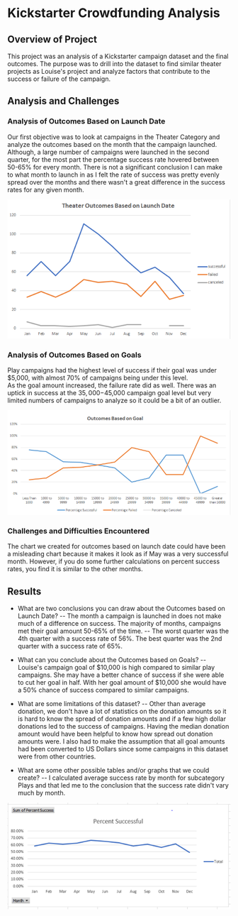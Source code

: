 # Kickstarter Crowdfunding Analysis

## Overview of Project
This project was an analysis of a Kickstarter campaign dataset and the final outcomes.  The purpose was to drill into the dataset to find similar theater projects as Louise's project
and analyze factors that contribute to the success or failure of the campaign.

## Analysis and Challenges

### Analysis of Outcomes Based on Launch Date
Our first objective was to look at campaigns in the Theater Category and analyze the outcomes based on the month that the campaign launched.  Although, a large number of campaigns were 
launched in the second quarter, for the most part the percentage success rate hovered between 50-65% for every month.  There is not a significant conclusion I can make  
to what month to launch in as I felt the rate of success was pretty evenly spread over the months and there wasn't a great difference in the success rates for any given month.

![Theater Outcomes vs Launch Date](/Resources/Theater_Outcomes_vs_Launch.png)


### Analysis of Outcomes Based on Goals
Play campaigns had the highest level of success if their goal was under $5,000, with almost 70% of campaigns being under this level.  
As the goal amount increased, the failure rate did as well.  There was an uptick in success at the $35,000-$45,000 campaign goal level but very 
limited numbers of campaigns to analyze so it could be a bit of an outlier.

![Play Outcomes vs Goals](/Resources/Outcomes_vs_Goals.png)


### Challenges and Difficulties Encountered
The chart we created for outcomes based on launch date could have been a misleading chart because it makes it look as if May was a very successful month. 
However, if you do some further calculations on percent success rates, you find it is similar to the other months.

## Results

- What are two conclusions you can draw about the Outcomes based on Launch Date?
-- The month a campaign is launched in does not make much of a difference on success.  The majority of months, campaigns met their goal amount 50-65% of the time.
-- The worst quarter was the 4th quarter with a success rate of 56%.  The best quarter was the 2nd quarter with a success rate of 65%.

- What can you conclude about the Outcomes based on Goals?
-- Louise's campaign goal of $10,000 is high compared to similar play campaigns.  She may have a better chance of success if she were able to cut her goal in half.
With her goal amount of $10,000 she would have a 50% chance of success compared to similar campaigns.  


- What are some limitations of this dataset?
-- Other than average donation, we don't have a lot of statistics on the donation amounts so it is hard to know the spread of donation amounts and if a few high dollar
donations led to the success of campaigns.  Having the median donation amount would have been helpful to know how spread out donation amounts were.  I also had to make the assumption
that all goal amounts had been converted to US Dollars since some campaigns in this dataset were from other countries.


- What are some other possible tables and/or graphs that we could create?
-- I calculated average success rate by month for subcategory Plays and that led me to the conclusion that the success rate didn't vary much by month.

![Percent Successful by Month](/Resources/Percent_successful_by_Month.png)
